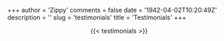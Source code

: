 +++
author = 'Zippy'
comments = false
date = '1942-04-02T10:20:49Z'
description = ''
slug = 'testimonials'
title = 'Testimonials'
+++
<html>
<head>
<link rel="stylesheet" href="owl.carousel.css">
<link rel="stylesheet" href="owl.theme.css">
</head>
</div>
<div>
<div style="text-align: center;">
{{< testimonials >}}
</div>
<footer>
<script src="jquery.min.js"></script>
<script src="owl.carousel.min.js"></script>
</footer>
</html>